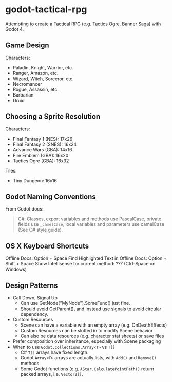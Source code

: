 # godot-tactical-rpg

Attempting to create a Tactical RPG (e.g. Tactics Ogre, Banner Saga) with Godot 4.

## Game Design

Characters:
- Paladin, Knight, Warrior, etc.
- Ranger, Amazon, etc.
- Wizard, Witch, Sorceror, etc.
- Necromancer
- Rogue, Assassin, etc.
- Barbarian
- Druid

## Choosing a Sprite Resolution

Characters:
- Final Fantasy 1 (NES): 17x26
- Final Fantasy 2 (SNES): 16x24
- Advance Wars (GBA): 14x16
- Fire Emblem (GBA): 16x20
- Tactics Ogre (GBA): 16x32

Tiles:
- Tiny Dungeon: 16x16

## Godot Naming Conventions

From Godot docs:

> C#: Classes, export variables and methods use PascalCase, private fields use `_camelCase`, local variables and parameters use camelCase (See C# style guide).

## OS X Keyboard Shortcuts

Offline Docs: Option + Space
Find Highlighted Text in Offline Docs: Option + Shift + Space
Show Intellisense for current method: ??? (Ctrl-Space on Windows)

## Design Patterns

- Call Down, Signal Up
  - Can use GetNode<Foo>("MyNode").SomeFunc() just fine.
  - Should avoid GetParent(), and instead use signals to avoid circular dependency.
- Custom Resources
  - Scene can have a variable with an empty array (e.g. OnDeathEffects)
  - Custom Resources can be slotted in to modify Scene behavior
  - Can also be data resources (e.g. character stat sheets) or save files
- Prefer composition over inheritance, especially with Scene packaging
- When to use `Godot.Collections.Array<T>` vs `T[]`
  - C# `T[]` arrays have fixed length.
  - Godot `Array<T>` arrays are actually lists, with `Add()` and `Remove()` methods.
  - Some Godot functions (e.g. `AStar.CalculatePointPath()` return packed arrays, i.e. `Vector2[]`.
